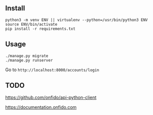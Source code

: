 ## Install
```
python3 -m venv ENV || virtualenv --python=/usr/bin/python3 ENV
source ENV/bin/activate
pip install -r requirements.txt
```

## Usage
```
./manage.py migrate
./manage.py runserver
```

Go to `http://localhost:8000/accounts/login`

## TODO

https://github.com/onfido/api-python-client

https://documentation.onfido.com

